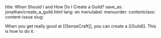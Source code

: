 title: When Should I and How Do I Create a Guild?
save_as: jonathan/create_a_guild.html
lang: en
menulabel:
menuorder:
contentclass: content-issue
slug:

When you get really good at [[SenseCraft]], you can create a [[Guild]]. This is how to do it.